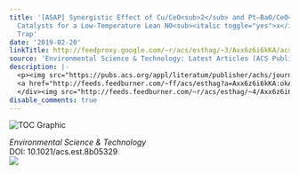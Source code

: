 ```yaml
---
title: '[ASAP] Synergistic Effect of Cu/CeO<sub>2</sub> and Pt–BaO/CeO<sub>2</sub>
  Catalysts for a Low-Temperature Lean NO<sub><italic toggle="yes">x</italic></sub>
  Trap'
date: '2019-02-20'
linkTitle: http://feedproxy.google.com/~r/acs/esthag/~3/Axx6z6i6kKA/acs.est.8b05329
source: 'Environmental Science & Technology: Latest Articles (ACS Publications)'
description: |-
  <p><img src="https://pubs.acs.org/appl/literatum/publisher/achs/journals/content/esthag/0/esthag.ahead-of-print/acs.est.8b05329/20190220/images/medium/es-2018-053292_0009.gif" alt="TOC Graphic"/></p><div><cite>Environmental Science & Technology</cite></div><div>DOI: 10.1021/acs.est.8b05329</div><div class="feedflare">
  <a href="http://feeds.feedburner.com/~ff/acs/esthag?a=Axx6z6i6kKA:okAsBUZjyrY:yIl2AUoC8zA"><img src="http://feeds.feedburner.com/~ff/acs/esthag?d=yIl2AUoC8zA" border="0"></img></a>
  </div><img src="http://feeds.feedburner.com/~r/acs/esthag/~4/Axx6z6i6kKA" height="1" width="1" ...
disable_comments: true
---
```

<p><img src="https://pubs.acs.org/appl/literatum/publisher/achs/journals/content/esthag/0/esthag.ahead-of-print/acs.est.8b05329/20190220/images/medium/es-2018-053292_0009.gif" alt="TOC Graphic"/></p><div><cite>Environmental Science & Technology</cite></div><div>DOI: 10.1021/acs.est.8b05329</div><div class="feedflare">
<a href="http://feeds.feedburner.com/~ff/acs/esthag?a=Axx6z6i6kKA:okAsBUZjyrY:yIl2AUoC8zA"><img src="http://feeds.feedburner.com/~ff/acs/esthag?d=yIl2AUoC8zA" border="0"></img></a>
</div><img src="http://feeds.feedburner.com/~r/acs/esthag/~4/Axx6z6i6kKA" height="1" width="1" ...